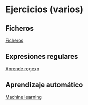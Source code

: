 # Ejercicios (varios)

## Ficheros

[Ficheros](https://www.w3resource.com/python-exercises/file/)

## Expresiones regulares

[Aprende regexp](https://regexone.com/lesson/letters_and_digits)

## Aprendizaje automático

[Machine learning](https://www.w3resource.com/machine-learning/scikit-learn/iris/index.php)